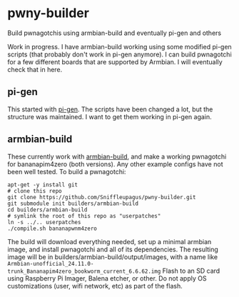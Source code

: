 # pwny-builder
Build pwnagotchis using armbian-build and eventually pi-gen and others

Work in progress. I have armbian-build working using some modified pi-gen scripts (that probably don't work in pi-gen anymore). I can build pwnagotchi for a few different boards that are supported by Armbian. I will eventually check that in here.

## pi-gen
This started with [pi-gen](https://github.com/RPi-Distro/pi-gen.git). The scripts have been changed a lot, but the structure was maintained.  I want to get them working in pi-gen again.

## armbian-build
These currently work with [armbian-build](https://github.com/armbian/build), and make a working pwnagotchi for bananapim4zero (both versions). Any other example configs have not been well tested.
To build a pwnagotchi:

```
apt-get -y install git
# clone this repo
git clone https://github.com/Sniffleupagus/pwny-builder.git
git submodule init builders/armbian-build
cd builders/armbian-build
# symlink the root of this repo as "userpatches"
ln -s ../.. userpatches
./compile.sh bananapwnm4zero
```
The build will download everything needed, set up a minimal armbian image, and install pwnagotchi and all of its dependencies. The resulting image will be in builders/armbian-build/output/images, with a name like
```Armbian-unofficial_24.11.0-trunk_Bananapim4zero_bookworm_current_6.6.62.img```
Flash to an SD card using Raspberry Pi Imager, Balena etcher, or other. Do not apply OS customizations (user, wifi network, etc) as part of the flash.
